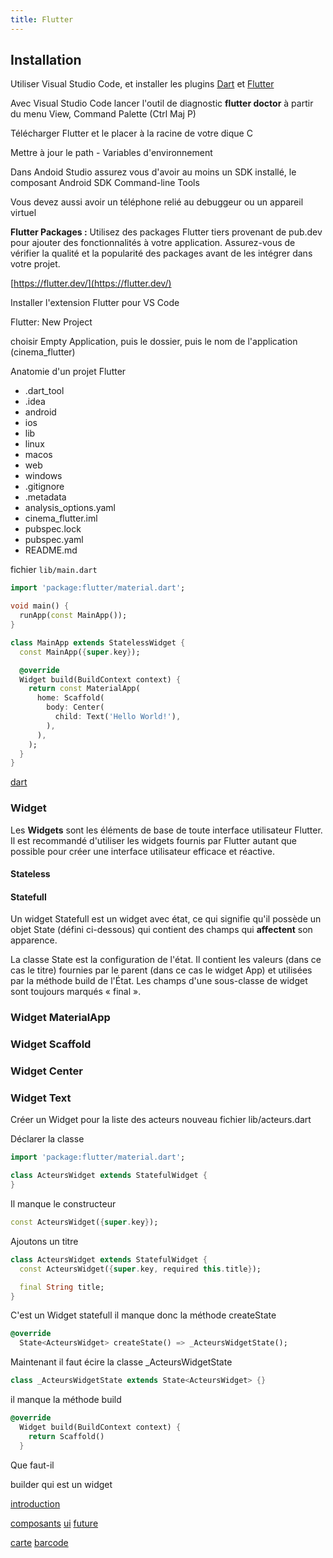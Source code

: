 ```yaml
---
title: Flutter
---
```


## Installation

Utiliser Visual Studio Code, et installer les plugins [Dart](https://marketplace.visualstudio.com/items?itemName=Dart-Code.dart-code) et [Flutter](https://marketplace.visualstudio.com/items?itemName=Dart-Code.flutter)

Avec Visual Studio Code lancer l'outil de diagnostic **flutter doctor** à partir du menu View, Command
Palette (Ctrl Maj P)

Télécharger Flutter et le placer à la racine de votre dique C

Mettre à jour le path - Variables d'environnement

Dans Andoid Studio assurez vous d'avoir au moins un SDK installé, le composant Android SDK Command-line Tools

Vous devez aussi avoir un téléphone relié au debuggeur ou un appareil virtuel



**Flutter Packages :** Utilisez des packages Flutter tiers provenant de pub.dev pour ajouter des fonctionnalités à votre application. Assurez-vous de vérifier la qualité et la popularité des packages avant de les intégrer dans votre projet.

[https://flutter.dev/](https://flutter.dev/)

Installer l'extension Flutter pour VS Code

Flutter: New Project

choisir Empty Application, puis le dossier, puis le nom de l'application (cinema_flutter)

Anatomie d'un projet Flutter


- .dart_tool
- .idea
- android
- ios
- lib
- linux
- macos
- web
- windows
- .gitignore
- .metadata
- analysis_options.yaml
- cinema_flutter.iml
- pubspec.lock
- pubspec.yaml
- README.md

fichier `lib/main.dart`

```dart
import 'package:flutter/material.dart';

void main() {
  runApp(const MainApp());
}

class MainApp extends StatelessWidget {
  const MainApp({super.key});

  @override
  Widget build(BuildContext context) {
    return const MaterialApp(
      home: Scaffold(
        body: Center(
          child: Text('Hello World!'),
        ),
      ),
    );
  }
}
```

[dart](../../../langage/dart/)


### Widget

Les **Widgets** sont les éléments de base de toute interface utilisateur Flutter. Il est recommandé d'utiliser les widgets fournis par Flutter autant que possible pour créer une interface utilisateur efficace et réactive.

#### Stateless

#### Statefull

Un widget Statefull est un widget avec état, ce qui signifie qu'il possède un objet State (défini ci-dessous) qui contient des champs qui **affectent** son apparence.

La classe State est la configuration de l'état. Il contient les valeurs (dans ce cas le titre) fournies par le parent (dans ce cas le widget App) et utilisées par la méthode build de l'État. Les champs d'une sous-classe de widget sont toujours marqués « final ».

### Widget MaterialApp

### Widget Scaffold

### Widget Center

### Widget Text


Créer un Widget pour la liste des acteurs
nouveau fichier lib/acteurs.dart

Déclarer la classe

```dart
import 'package:flutter/material.dart';

class ActeursWidget extends StatefulWidget {
}
```

Il manque le constructeur

```dart
const ActeursWidget({super.key});
```

Ajoutons un titre

```dart
class ActeursWidget extends StatefulWidget {
  const ActeursWidget({super.key, required this.title});

  final String title;
}
```

C'est un Widget statefull il manque donc la méthode createState


```dart
@override
  State<ActeursWidget> createState() => _ActeursWidgetState();
```

Maintenant il faut écire la classe _ActeursWidgetState

```dart
class _ActeursWidgetState extends State<ActeursWidget> {}
```

il manque la méthode build

```dart
@override
  Widget build(BuildContext context) {
    return Scaffold()
  }
```



Que faut-il


builder qui est un widget

[introduction](introduction)

[composants](composants)
[ui](ui)
[future](future)

[carte](carte)
[barcode](barcode)
